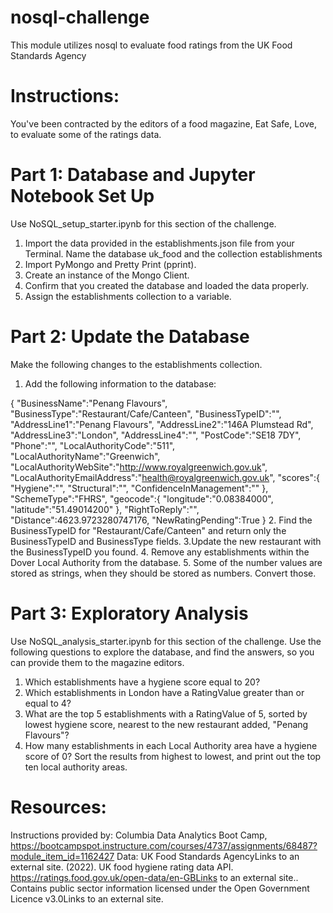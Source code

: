 # nosql-challenge
This module utilizes nosql to evaluate food ratings from the UK Food Standards Agency

# Instructions: 
You've been contracted by the editors of a food magazine, Eat Safe, Love, to evaluate some of the ratings data.

# Part 1: Database and Jupyter Notebook Set Up
Use NoSQL_setup_starter.ipynb for this section of the challenge.
  1. Import the data provided in the establishments.json file from your Terminal. Name the database uk_food and the collection establishments
  2. Import PyMongo and Pretty Print (pprint).
  3. Create an instance of the Mongo Client.
  4. Confirm that you created the database and loaded the data properly.
  5. Assign the establishments collection to a variable.

# Part 2: Update the Database
Make the following changes to the establishments collection.
  1. Add the following information to the database:

{
    "BusinessName":"Penang Flavours",
    "BusinessType":"Restaurant/Cafe/Canteen",
    "BusinessTypeID":"",
    "AddressLine1":"Penang Flavours",
    "AddressLine2":"146A Plumstead Rd",
    "AddressLine3":"London",
    "AddressLine4":"",
    "PostCode":"SE18 7DY",
    "Phone":"",
    "LocalAuthorityCode":"511",
    "LocalAuthorityName":"Greenwich",
    "LocalAuthorityWebSite":"http://www.royalgreenwich.gov.uk",
    "LocalAuthorityEmailAddress":"health@royalgreenwich.gov.uk",
    "scores":{
        "Hygiene":"",
        "Structural":"",
        "ConfidenceInManagement":""
    },
    "SchemeType":"FHRS",
    "geocode":{
        "longitude":"0.08384000",
        "latitude":"51.49014200"
    },
    "RightToReply":"",
    "Distance":4623.9723280747176,
    "NewRatingPending":True
}
  2. Find the BusinessTypeID for "Restaurant/Cafe/Canteen" and return only the BusinessTypeID and BusinessType fields.
  3.Update the new restaurant with the BusinessTypeID you found.
  4. Remove any establishments within the Dover Local Authority from the database.
  5. Some of the number values are stored as strings, when they should be stored as numbers. Convert those. 

# Part 3: Exploratory Analysis
Use NoSQL_analysis_starter.ipynb for this section of the challenge.
Use the following questions to explore the database, and find the answers, so you can provide them to the magazine editors.
  1. Which establishments have a hygiene score equal to 20?
  2. Which establishments in London have a RatingValue greater than or equal to 4?
  3. What are the top 5 establishments with a RatingValue of 5, sorted by lowest hygiene score, nearest to the new restaurant added, "Penang Flavours"?
  4. How many establishments in each Local Authority area have a hygiene score of 0? Sort the results from highest to lowest, and print out the top ten local authority areas.

# Resources:
  Instructions provided by: Columbia Data Analytics Boot Camp, https://bootcampspot.instructure.com/courses/4737/assignments/68487?module_item_id=1162427
  Data: UK Food Standards AgencyLinks to an external site. (2022). UK food hygiene rating data API. https://ratings.food.gov.uk/open-data/en-GBLinks to an external site.. Contains public sector information licensed under the Open Government Licence v3.0Links to an external site.

